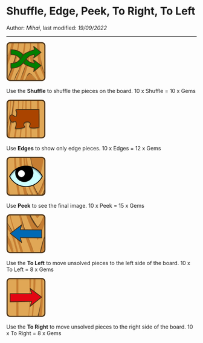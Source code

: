 ﻿# Shuffle, Edge, Peek, To Right, To Left

Author: *Mihai*, last modified: _19/09/2022_

---

![Shuffle](images/buttons/shuffle.png)

Use the **Shuffle** to shuffle the pieces on the board.
10 x Shuffle = 10 x Gems

![Edges](images/buttons/edge.png)

Use **Edges** to show only edge pieces.
10 x Edges = 12 x Gems

![Peek](images/buttons/peek.png)

Use **Peek** to see the final image.
10 x Peek = 15 x Gems

![To Left](images/buttons/left.png)

Use the **To Left** to move unsolved pieces to the left side of the board.
10 x To Left = 8 x Gems

![To Right](images/buttons/right.png)

Use the **To Right** to move unsolved pieces to the right side of the board.
10 x To Right = 8 x Gems
